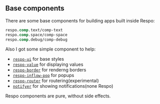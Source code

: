 
Base components
----

There are some base components for building apps built inside Respo:

```clojure
respo.comp.text/comp-text
respo.comp.space/comp-space
respo.comp.debug/comp-debug
```

Also I got some simple component to help:

* [`respo-ui`](http://github.com/Respo/respo-ui) for base styles
* [`respo-value`](https://github.com/Respo/respo-value) for displaying values
* [`respo-border`](https://github.com/Respo/respo-border) for renderng borders
* [`respo-inflow-pop`](https://github.com/Respo/respo-inflow-pop) for popups
* [`respo-router`](https://github.com/Respo/respo-router) for routering(experimental)
* [`notifyer`](https://github.com/Respo/notifier) for showing notifications(none Respo)

Respo components are pure, without side effects.
